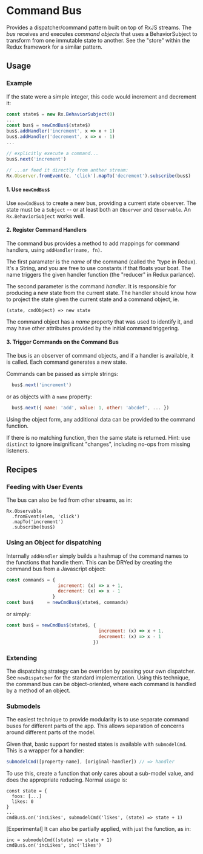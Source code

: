 # Command Bus

Provides a dispatcher/command pattern built on top of RxJS streams.
The *bus* receives and executes *command objects* that uses a 
BehaviorSubject to transform from one immutable state to another.
See the "store" within the Redux framework for a similar
pattern.

## Usage

### Example

If the state were a simple integer, this code would
increment and decrement it:

```javascript
const state$ = new Rx.BehaviorSubject(0)
...
const bus$ = newCmdBus$(state$)
bus$.addHandler('increment', x => x + 1)
bus$.addHandler('decrement', x => x - 1)
...

// explicitly execute a command...
bus$.next('increment')

// ...or feed it directly from anther stream:
Rx.Observer.fromEvent(e, 'click').mapTo('decrement').subscribe(bus$)
```

#### 1. Use `newCmdBus$`
 
Use `newCmdBus$` to create a new bus, providing a current state 
observer. The state must be a `Subject` -- or at least both an 
`Observer` and `Observable`. An `Rx.BehaviorSubject` works well.

#### 2. Register Command Handlers
 
The command bus provides a method to add mappings for command 
handlers, using `addHandler(name, fn)`. 

The first paramater is the *name* of the command (called the "type
in Redux). It's a String, and you are free to use constants if
that floats your boat. The name triggers the given handler function (the 
"reducer" in Redux parlance). 

The second parameter is the command *handler*. It is responsible for
producing a new state from the current state. The handler should know
how to project the state given the current state and a command object, ie.

```
(state, cmdObject) => new state
```

The command object has a *name* property that was used to identify it,
and may have other attributes provided by the initial command 
triggering.

#### 3. Trigger Commands on the Command Bus

The bus is an observer of command objects, and if a handler is
available, it is called. Each command generates a new state.

Commands can be passed as simple strings:

```javascript
  bus$.next('increment')
```

or as objects with a `name` property:

```javascript
  bus$.next({ name: 'add', value: 1, other: 'abcdef', ... })
```

Using the object form, any additional data can be provided to the 
command function.

If there is no matching function, then the same state is
returned. Hint: use `distinct` to ignore insignificant "changes",
including no-ops from missing listeners.


## Recipes

### Feeding with User Events

The bus can also be fed from other streams, as in:

```
Rx.Observable
  .fromEvent(elem, 'click')
  .mapTo('increment')
  .subscribe(bus$)
```

### Using an Object for dispatching

Internally `addHandler` simply builds a hashmap of the command names
to the functions that handle them. This can be DRYed by creating
the command bus from a Javascript object:

```javascript
const commands = {
                   increment: (x) => x + 1,
                   decrement: (x) => x - 1
                 }
const bus$     = newCmdBus$(state$, commands)
```

or simply:

```javascript
const bus$ = newCmdBus$(state$, {
                                  increment: (x) => x + 1,
                                  decrement: (x) => x - 1
                                })
```

### Extending

The dispatching strategy can be overriden by passing your
own dispatcher. See `newDispatcher` for the standard implementation.
Using this technique, the command bus can be object-oriented, where
each command is handled by a method of an object.


### Submodels

The easiest technique to provide modularity is to
use separate command buses for different parts of the app.
This allows separation of concerns around different parts of the model.

Given that, basic support for nested states is available with 
`submodelCmd`. This is a wrapper for a handler:

```javascript
submodelCmd([property-name], [original-handler]) // => handler
```

To use this, create a function that only cares about a sub-model 
value, and does the appropriate reducing. Normal usage is:

```
const state = {
  foos: [...]
  likes: 0
}
...
cmdBus$.on('incLikes', submodelCmd('likes', (state) => state + 1)
```

[Experimental] It can also be partially applied, with just the function, as in:

```
inc = submodelCmd((state) => state + 1)
cmdBus$.on('incLikes', inc('likes')
```
